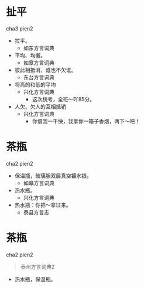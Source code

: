 # 扯平
cha3 pien2
+ 拉平。
  * 如东方言词典
+ 平均、均衡。
  * 如皋方言词典
+ 彼此相抵消，谁也不欠谁。
  * 东台方言词典
+ 将高的和低的平均
  * 兴化方言词典
    - 这次统考，全班～吖85分。
+ 人欠、欠人的互相抵销
  * 兴化方言词典
    - 你借我一千快，我拿你一箱子香烟，两下～吧！

# 茶瓶
cha2 pien2
+ 保温瓶，玻璃胆双层真空镀水银。
  * 如皋方言词典
+ 热水瓶。
  * 兴化方言词典
+ 热水瓶：你把～拿过来。
  * 泰县方言志


# 茶瓶
cha2 pien2
> 泰州方言词典2
- 热水瓶，保温瓶。